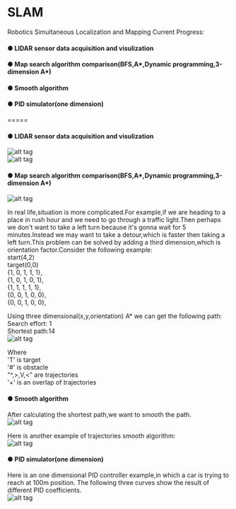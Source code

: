 # SLAM
Robotics Simultaneous Localization and Mapping
Current Progress:  
#### ● LIDAR sensor data acquisition and visulization  
#### ● Map search algorithm comparison(BFS,A*,Dynamic programming,3-dimension A*)  
#### ● Smooth algorithm  
#### ● PID simulator(one dimension)  
    
=====
    
#### ● LIDAR sensor data acquisition and visulization  
![alt tag](https://github.com/malichao/SLAM/blob/master/LIDAR/snapshots/2016%20Feb%2004%20-3.jpg)  
![alt tag](https://github.com/malichao/SLAM/blob/master/LIDAR/snapshots/2016%20Feb%2004%20-5.jpg)  
  
#### ● Map search algorithm comparison(BFS,A*,Dynamic programming,3-dimension A*)  
![alt tag](https://github.com/malichao/SLAM/blob/master/Search/comparison.jpg)  
  
In real life,situation is more complicated.For example,if we are heading to a place in rush hour and we need to go through a traffic light.Then perhaps we don't want to take a left turn because it's gonna wait for 5 minutes.Instead we may want to take a detour,which is faster then taking a left turn.This problem can be solved by adding a third dimension,which is orientation factor.Consider the following example:  
start(4,2)  
target(0,0)  
{1, 0, 1, 1, 1},  
{1, 0, 1, 0, 1},  
{1, 1, 1, 1, 1},  
{0, 0, 1, 0, 0},  
{0, 0, 1, 0, 0},	 
    
Using three dimensional(x,y,orientation) A* we can get the following path:  
Search effort: 1  
Shortest path:14  
![alt tag](https://github.com/malichao/SLAM/blob/master/SLAM/snapshot/search%20result.jpg)  
  
Where  
'T' is target  
'#' is obstacle  
"^,>,V,<" are trajectories  
'+' is an overlap of trajectories  
    
#### ● Smooth algorithm  
After calculating the shortest path,we want to smooth the path.  
![alt tag](https://github.com/malichao/SLAM/blob/master/SLAM/snapshot/search%20and%20smooth%20result.jpg)  
   
Here is another example of trajectories smooth algorithm:  
![alt tag](https://github.com/malichao/SLAM/blob/master/SLAM/snapshot/search%20and%20smooth%20result2.jpg)  
   
#### ● PID simulator(one dimension) 
Here is an one dimensional PID controller example,in which a car is trying to reach at 100m position. The following three curves show the result of different PID coefficients.  
![alt tag](https://github.com/malichao/SLAM/blob/master/PID/pid1.png)   
  
